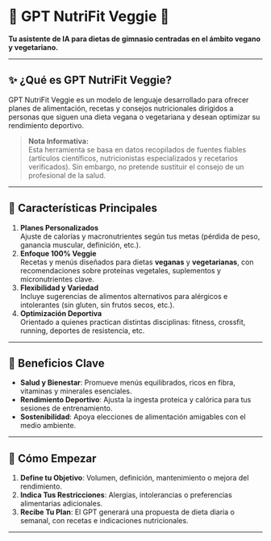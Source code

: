 # 🍃 GPT NutriFit Veggie 🍃
**Tu asistente de IA para dietas de gimnasio centradas en el ámbito vegano y vegetariano.**

---

## ✨ ¿Qué es GPT NutriFit Veggie?
GPT NutriFit Veggie es un modelo de lenguaje desarrollado para ofrecer planes de alimentación, recetas y consejos nutricionales dirigidos a personas que siguen una dieta vegana o vegetariana y desean optimizar su rendimiento deportivo.

> **Nota Informativa:**  
> Esta herramienta se basa en datos recopilados de fuentes fiables (artículos científicos, nutricionistas especializados y recetarios verificados). Sin embargo, no pretende sustituir el consejo de un profesional de la salud.

---

## 🔑 Características Principales
1. **Planes Personalizados**  
   Ajuste de calorías y macronutrientes según tus metas (pérdida de peso, ganancia muscular, definición, etc.).
2. **Enfoque 100% Veggie**  
   Recetas y menús diseñados para dietas **veganas** y **vegetarianas**, con recomendaciones sobre proteínas vegetales, suplementos y micronutrientes clave.
3. **Flexibilidad y Variedad**  
   Incluye sugerencias de alimentos alternativos para alérgicos e intolerantes (sin gluten, sin frutos secos, etc.).
4. **Optimización Deportiva**  
   Orientado a quienes practican distintas disciplinas: fitness, crossfit, running, deportes de resistencia, etc.

---

## 🏁 Beneficios Clave
- **Salud y Bienestar**: Promueve menús equilibrados, ricos en fibra, vitaminas y minerales esenciales.  
- **Rendimiento Deportivo**: Ajusta la ingesta proteica y calórica para tus sesiones de entrenamiento.  
- **Sostenibilidad**: Apoya elecciones de alimentación amigables con el medio ambiente.

---

## 🚀 Cómo Empezar
1. **Define tu Objetivo**: Volumen, definición, mantenimiento o mejora del rendimiento.  
2. **Indica Tus Restricciones**: Alergias, intolerancias o preferencias alimentarias adicionales.  
3. **Recibe Tu Plan**: El GPT generará una propuesta de dieta diaria o semanal, con recetas e indicaciones nutricionales.

---